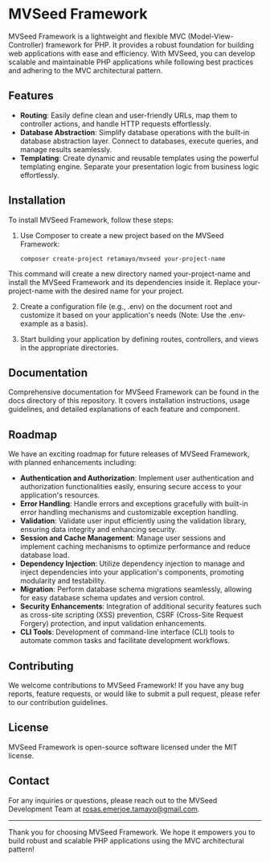 # MVSeed Framework

MVSeed Framework is a lightweight and flexible MVC (Model-View-Controller) framework for PHP. It provides a robust foundation for building web applications with ease and efficiency. With MVSeed, you can develop scalable and maintainable PHP applications while following best practices and adhering to the MVC architectural pattern.

## Features

- **Routing**: Easily define clean and user-friendly URLs, map them to controller actions, and handle HTTP requests effortlessly.
- **Database Abstraction**: Simplify database operations with the built-in database abstraction layer. Connect to databases, execute queries, and manage results seamlessly.
- **Templating**: Create dynamic and reusable templates using the powerful templating engine. Separate your presentation logic from business logic effortlessly.

## Installation

To install MVSeed Framework, follow these steps:

1. Use Composer to create a new project based on the MVSeed Framework:
   ```shell
   composer create-project retamayo/mvseed your-project-name
   ```
This command will create a new directory named your-project-name and install the MVSeed Framework and its dependencies inside it. Replace your-project-name with the desired name for your project.

2. Create a configuration file (e.g., .env) on the document root and customize it based on your application's needs (Note: Use the .env-example as a basis).

3. Start building your application by defining routes, controllers, and views in the appropriate directories.

## Documentation
Comprehensive documentation for MVSeed Framework can be found in the docs directory of this repository. It covers installation instructions, usage guidelines, and detailed explanations of each feature and component.

## Roadmap
We have an exciting roadmap for future releases of MVSeed Framework, with planned enhancements including:

- **Authentication and Authorization**: Implement user authentication and authorization functionalities easily, ensuring secure access to your application's resources.
- **Error Handling**: Handle errors and exceptions gracefully with built-in error handling mechanisms and customizable exception handling.
- **Validation**: Validate user input efficiently using the validation library, ensuring data integrity and enhancing security.
- **Session and Cache Management**: Manage user sessions and implement caching mechanisms to optimize performance and reduce database load.
- **Dependency Injection**: Utilize dependency injection to manage and inject dependencies into your application's components, promoting modularity and testability.
- **Migration**: Perform database schema migrations seamlessly, allowing for easy database schema updates and version control.
- **Security Enhancements**: Integration of additional security features such as cross-site scripting (XSS) prevention, CSRF (Cross-Site Request Forgery) protection, and input validation enhancements.
- **CLI Tools**: Development of command-line interface (CLI) tools to automate common tasks and facilitate development workflows.

## Contributing
We welcome contributions to MVSeed Framework! If you have any bug reports, feature requests, or would like to submit a pull request, please refer to our contribution guidelines.

## License
MVSeed Framework is open-source software licensed under the MIT license.

## Contact
For any inquiries or questions, please reach out to the MVSeed Development Team at rosas.emerjoe.tamayo@gmail.com.

---
Thank you for choosing MVSeed Framework. We hope it empowers you to build robust and scalable PHP applications using the MVC architectural pattern!
